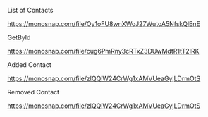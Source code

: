 List of Contacts

https://monosnap.com/file/Oy1oFU8wnXWoJ27WutoA5NfskQlEnE

GetById

https://monosnap.com/file/cug6PmRny3cRTxZ3DUwMdtR1tT2IRK

Added Contact

https://monosnap.com/file/zlQQlW24CrWg1xAMVUeaGyjLDrmOtS

Removed Contact

https://monosnap.com/file/zlQQlW24CrWg1xAMVUeaGyjLDrmOtS
